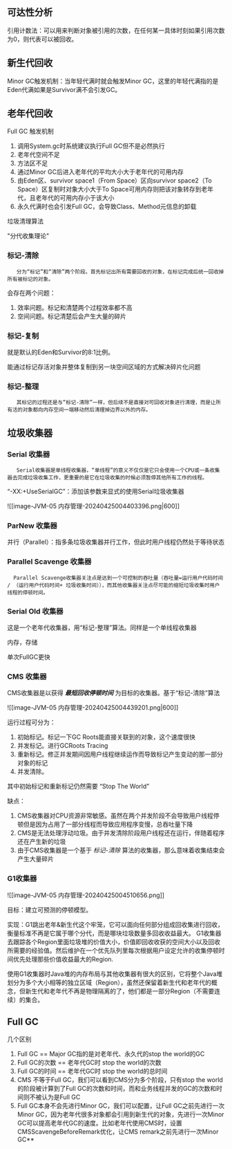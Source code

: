 ## 可达性分析

引用计数法：可以用来判断对象被引用的次数，在任何某一具体时刻如果引用次数为0，则代表可以被回收。

## 新生代回收

Minor GC触发机制：当年轻代满时就会触发Minor GC，这里的年轻代满指的是Eden代满如果是Survivor满不会引发GC。

## 老年代回收

Full GC 触发机制
1.  调用System.gc时系统建议执行Full GC但不是必然执行
2.  老年代空间不足
3.  方法区不足
4.  通过Minor GC后进入老年代的平均大小大于老年代的可用内存
5.  由Eden区、survivor space1（From Space）区向survivor space2（To Space）区复制时对象大小大于To Space可用内存则把该对象转存到老年代，且老年代的可用内存小于该大小
6.  永久代满时也会引发Full GC，会导致Class、Method元信息的卸载


垃圾清理算法

"分代收集理论"

### 标记-清除

```
   分为“标记”和“清除”两个阶段。首先标记出所有需要回收的对象，在标记完成后统一回收掉所有被标记的对象。
```

会存在两个问题：

1.  效率问题。标记和清楚两个过程效率都不高
2.  空间问题。标记清楚后会产生大量的碎片

### 标记-复制

就是默认的Eden和Survivor的8:1比例。

能通过标记存活对象并整体复制到另一块空间区域的方式解决碎片化问题

### 标记-整理

```
   其标记的过程还是与“标记-清除”一样，但后续不是直接对可回收对象进行清理，而是让所有活的对象都向内存空间一端移动然后清理掉边界以外的内存。
```

## 垃圾收集器

### Serial 收集器

```
   Serial收集器是单线程收集器，“单线程”的意义不仅仅是它只会使用一个CPU或一条收集器去完成垃圾收集工作，更重要的是它在垃圾收集的时候必须暂停其他所有工作的线程。
```

“-XX:+UseSerialGC”：添加该参数来显式的使用Serial垃圾收集器

![[image-JVM-05 内存管理-20240425004403396.png|600]]

### ParNew 收集器

并行（Parallel）：指多条垃圾收集器并行工作，但此时用户线程仍然处于等待状态

### Parallel Scavenge 收集器

```
  Parallel Scavenge收集器关注点是达到一个可控制的吞吐量（吞吐量=运行用户代码时间 / （运行用户代码时间+ 垃圾收集时间）），而其他收集器关注点尽可能的缩短垃圾收集时用户线程的停顿时间。
```

### Serial Old 收集器

这是一个老年代收集器，用“标记-整理”算法。同样是一个单线程收集器

内存，存储

单次FullGC更快

### CMS 收集器

CMS收集器是以获得 _**最短回收停顿时间**_ 为目标的收集器。基于“标记-清除”算法

![[image-JVM-05 内存管理-20240425004439201.png|600]]


运行过程可分为：

1. 初始标记。标记一下GC Roots能直接关联到的对象，这个速度很快
2. 并发标记。进行GCRoots Tracing
3. 重新标记。修正并发期间因用户线程继续运作而导致标记产生变动的那一部分对象的标记
4. 并发清除。

其中初始标记和重新标记仍然需要 “Stop The World”

缺点：
1. CMS收集器对CPU资源非常敏感。虽然在两个并发阶段不会导致用户线程停顿但是因为占用了一部分线程而导致应用程序变慢，总吞吐量下降
2. CMS是无法处理浮动垃圾。由于并发清除阶段用户线程还在运行，伴随着程序还在产生新的垃圾
3. 由于CMS收集器是一个基于 _标记-清除_ 算法的收集器，那么意味着收集结束会产生大量碎片

### G1收集器


![[image-JVM-05 内存管理-20240425004510656.png]]


目标：建立可预测的停顿模型。

实现：G1跳出老年&新生代这个牢笼，它可以面向任何部分组成回收集进行回收，衡量标准不再是它属于哪个分代，而是哪块垃圾数量多回收收益最大。 G1收集器去跟踪各个Region里面垃圾堆的价值大小，价值即回收收获的空间大小以及回收所需要的经验值。然后维护在一个优先队列里每次根据用户设定允许的收集停顿时间优先处理那些价值收益最大的Region.

使用G1收集器时Java堆的内存布局与其他收集器有很大的区别，它将整个Java堆划分为多个大小相等的独立区域（Region），虽然还保留着新生代和老年代的概念，但新生代和老年代不再是物理隔离的了，他们都是一部分Region（不需要连续）的集合。

## Full GC

几个区别
1.  Full GC == Major GC指的是对老年代、永久代的stop the world的GC
2.  Full GC的次数 == 老年代GC时 stop the world的次数
3.  Full GC的时间 == 老年代GC时 stop the world的总时间
4.  CMS 不等于Full GC，我们可以看到CMS分为多个阶段，只有stop the world的阶段被计算到了Full GC的次数和时间，而和业务线程并发的GC的次数和时间则不被认为是Full GC
5.  Full GC本身不会先进行Minor GC，我们可以配置，让Full GC之前先进行一次Minor GC，因为老年代很多对象都会引用到新生代的对象，先进行一次Minor GC可以提高老年代GC的速度。比如老年代使用CMS时，设置CMSScavengeBeforeRemark优化，让CMS remark之前先进行一次Minor GC**